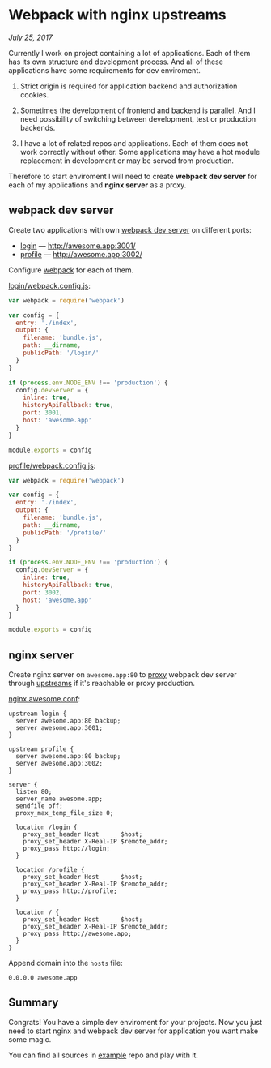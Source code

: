 # Webpack with nginx upstreams

_July 25, 2017_

Currently I work on project containing a lot of applications. Each of them has
its own structure and development process. And all of these applications
have some requirements for dev enviroment.

1. Strict origin is required for application backend and authorization cookies.

2. Sometimes the development of frontend and backend is parallel. And I need
possibility of switching between development, test or production backends.

3. I have a lot of related repos and applications. Each of them does not work
correctly without other. Some applications may have a hot module replacement
in development or may be served from production.

Therefore to start enviroment I will need to create **webpack dev server** for
each of my applications and **nginx server** as a proxy.

## webpack dev server

Create two applications with own [webpack dev server](https://webpack.js.org/configuration/dev-server/) on different ports:

* [login](https://github.com/andrepolischuk/webpack-nginx-example/tree/master/login) — http://awesome.app:3001/
* [profile](https://github.com/andrepolischuk/webpack-nginx-example/tree/master/profile) — http://awesome.app:3002/

Configure [webpack](https://webpack.js.org/configuration/) for each of them.

[login/webpack.config.js](https://github.com/andrepolischuk/webpack-nginx-example/blob/master/login/webpack.config.js):

```js
var webpack = require('webpack')

var config = {
  entry: './index',
  output: {
    filename: 'bundle.js',
    path: __dirname,
    publicPath: '/login/'
  }
}

if (process.env.NODE_ENV !== 'production') {
  config.devServer = {
    inline: true,
    historyApiFallback: true,
    port: 3001,
    host: 'awesome.app'
  }
}

module.exports = config
```

[profile/webpack.config.js](https://github.com/andrepolischuk/webpack-nginx-example/blob/master/profile/webpack.config.js):

```js
var webpack = require('webpack')

var config = {
  entry: './index',
  output: {
    filename: 'bundle.js',
    path: __dirname,
    publicPath: '/profile/'
  }
}

if (process.env.NODE_ENV !== 'production') {
  config.devServer = {
    inline: true,
    historyApiFallback: true,
    port: 3002,
    host: 'awesome.app'
  }
}

module.exports = config
```

## nginx server

Create nginx server on `awesome.app:80` to [proxy](http://nginx.org/en/docs/http/ngx_http_proxy_module.html)
webpack dev server through [upstreams](http://nginx.org/en/docs/http/ngx_http_upstream_module.html)
if it's reachable or proxy production.

[nginx.awesome.conf](https://github.com/andrepolischuk/webpack-nginx-example/blob/master/nginx.awesome.conf):

```
upstream login {
  server awesome.app:80 backup;
  server awesome.app:3001;
}

upstream profile {
  server awesome.app:80 backup;
  server awesome.app:3002;
}

server {
  listen 80;
  server_name awesome.app;
  sendfile off;
  proxy_max_temp_file_size 0;

  location /login {
    proxy_set_header Host      $host;
    proxy_set_header X-Real-IP $remote_addr;
    proxy_pass http://login;
  }

  location /profile {
    proxy_set_header Host      $host;
    proxy_set_header X-Real-IP $remote_addr;
    proxy_pass http://profile;
  }

  location / {
    proxy_set_header Host      $host;
    proxy_set_header X-Real-IP $remote_addr;
    proxy_pass http://awesome.app;
  }
}
```

Append domain into the `hosts` file:

```
0.0.0.0 awesome.app
```

## Summary

Congrats! You have a simple dev enviroment for your projects. Now you just need
to start nginx and webpack dev server for application you want make some magic.

You can find all sources in [example](https://github.com/andrepolischuk/webpack-nginx-example) repo and play with it.

